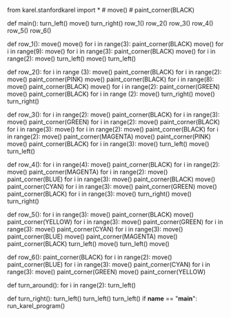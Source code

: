 
from karel.stanfordkarel import *
     #   move()
      #  paint_corner(BLACK)

def main():
    turn_left()
    move()
    turn_right()
    row_1()
    row_2()
    row_3()
    row_4()
    row_5()
    row_6()
    

def row_1():
    move()
    move()
    for i in range(3):
        paint_corner(BLACK)
        move()
    for i in range(9):
        move()
    for i in range(3):
        paint_corner(BLACK)
        move()
    for i in range(2):
        move()
    turn_left()
    move()
    turn_left()

def row_2():
    for i in range (3):
        move()
    paint_corner(BLACK)
    for i in range(2):
        move()
        paint_corner(PINK)
    move()
    paint_corner(BLACK)
    for i in range(8):
        move()
    paint_corner(BLACK)
    move()
    for i in range(2):
        paint_corner(GREEN)
        move()
    paint_corner(BLACK)
    for i in range (2):
        move()
    turn_right()
    move()
    turn_right()

def row_3():
    for i in range(2):
        move()
    paint_corner(BLACK)
    for i in range(3):
        move()
        paint_corner(GREEN)
    for i in range(2):
        move()
        paint_corner(BLACK)
    for i in range(3):
        move()
    for i in range(2):
        move()
        paint_corner(BLACK)
    for i in range(2):
        move()
        paint_corner(MAGENTA)
    move()
    paint_corner(PINK)
    move()
    paint_corner(BLACK)
    for i in range(3):
        move()
    turn_left()
    move()
    turn_left()

def row_4():
    for i in range(4):
        move()
    paint_corner(BLACK)
    for i in range(2):
        move()
        paint_corner(MAGENTA)
    for i in range(2):
        move()
        paint_corner(BLUE)
    for i in range(3):
        move()
        paint_corner(BLACK)
    move()
    paint_corner(CYAN)
    for i in range(3):
        move()
        paint_corner(GREEN)
    move()
    paint_corner(BLACK)
    for i in range(3):
        move()
    turn_right()
    move()
    turn_right()

def row_5():
    for i in range(3):
        move()
    paint_corner(BLACK)
    move()
    paint_corner(YELLOW)
    for i in range(3):
        move()
        paint_corner(GREEN)
    for i in range(3):
        move()
        paint_corner(CYAN)
    for i in range(3):
        move()
        paint_corner(BLUE)
    move()
    paint_corner(MAGENTA)
    move()
    paint_corner(BLACK)
    turn_left()
    move()
    turn_left()
    move()

def row_6():
    paint_corner(BLACK)
    for i in range(2):
        move()
        paint_corner(BLUE)
    for i in range(3):
        move()
        paint_corner(CYAN)
    for i in range(3):
        move()
        paint_corner(GREEN)
    move()
    paint_corner(YELLOW)

def turn_around():
    for i in range(2):
        turn_left()


def turn_right():
    turn_left()
    turn_left()
    turn_left()
if __name__ == "__main__":
    run_karel_program()
